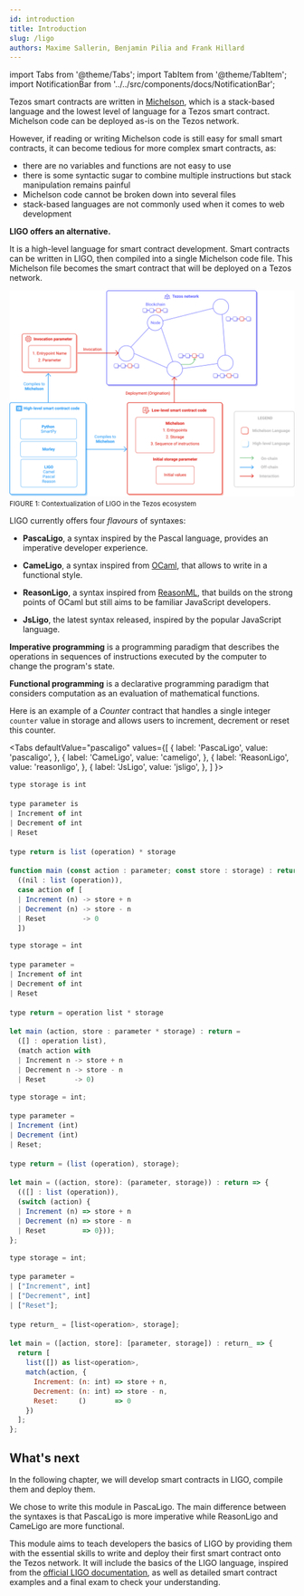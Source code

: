 ```yaml
---
id: introduction
title: Introduction
slug: /ligo
authors: Maxime Sallerin, Benjamin Pilia and Frank Hillard
---
```


import Tabs from '@theme/Tabs';
import TabItem from '@theme/TabItem';
import NotificationBar from '../../src/components/docs/NotificationBar';

Tezos smart contracts are written in [Michelson](https://opentezos.com/michelson), which is a stack-based language and the lowest level of language for a Tezos smart contract. Michelson code can be deployed as-is on the Tezos network.

However, if reading or writing Michelson code is still easy for small smart contracts, it can become tedious for more complex smart contracts, as:
- there are no variables and functions are not easy to use
- there is some syntactic sugar to combine multiple instructions but stack manipulation remains painful
- Michelson code cannot be broken down into several files
- stack-based languages are not commonly used when it comes to web development

**LIGO offers an alternative.**

It is a high-level language for smart contract development.
Smart contracts can be written in LIGO, then compiled into a single Michelson code file. 
This Michelson file becomes the smart contract that will be deployed on a Tezos network.

![](intro_schema.svg)
<small className="figure">FIGURE 1: Contextualization of LIGO in the Tezos ecosystem</small>

LIGO currently offers four _flavours_ of syntaxes:

- **PascaLigo**, a syntax inspired by the Pascal language, provides an imperative developer experience.

- **CameLigo**, a syntax inspired from [OCaml](https://ocaml.org/), that allows to write in a functional style.

- **ReasonLigo**, a syntax inspired from [ReasonML](https://reasonml.github.io/), that builds on the strong points of OCaml but still aims to be familiar JavaScript developers.
  
- **JsLigo**, the latest syntax released, inspired by the popular JavaScript language.


<NotificationBar>
  <p>

**Imperative programming** is a programming paradigm that describes the operations in sequences of instructions executed by the computer to change the program's state.

**Functional programming** is a declarative programming paradigm that considers computation as an evaluation of mathematical functions.

  </p>
</NotificationBar>

Here is an example of a _Counter_ contract that handles a single integer `counter` value in storage and allows users to increment, decrement or reset this counter.

<Tabs
  defaultValue="pascaligo"
  values={[
  { label: 'PascaLigo', value: 'pascaligo', },
  { label: 'CameLigo', value: 'cameligo', },
  { label: 'ReasonLigo', value: 'reasonligo', },
  { label: 'JsLigo', value: 'jsligo', },
  ]
}>

<TabItem value="pascaligo">

```js
type storage is int

type parameter is
| Increment of int
| Decrement of int
| Reset

type return is list (operation) * storage

function main (const action : parameter; const store : storage) : return is
  ((nil : list (operation)),
  case action of [
  | Increment (n) -> store + n
  | Decrement (n) -> store - n
  | Reset         -> 0
  ])
```

</TabItem>
<TabItem value="cameligo">

```js
type storage = int

type parameter =
| Increment of int
| Decrement of int
| Reset

type return = operation list * storage

let main (action, store : parameter * storage) : return =
  ([] : operation list),
  (match action with
  | Increment n -> store + n
  | Decrement n -> store - n
  | Reset       -> 0)
```

</TabItem>
<TabItem value="reasonligo">

```js
type storage = int;

type parameter =
| Increment (int)
| Decrement (int)
| Reset;

type return = (list (operation), storage);

let main = ((action, store): (parameter, storage)) : return => {
  (([] : list (operation)),
  (switch (action) {
  | Increment (n) => store + n
  | Decrement (n) => store - n
  | Reset         => 0}));
};
```

</TabItem>
<TabItem value="jsligo">

```js
type storage = int;

type parameter =
| ["Increment", int]
| ["Decrement", int]
| ["Reset"];

type return_ = [list<operation>, storage];

let main = ([action, store]: [parameter, storage]) : return_ => {
  return [
    list([]) as list<operation>,
    match(action, {
      Increment: (n: int) => store + n,
      Decrement: (n: int) => store - n,
      Reset:     ()       => 0
    })
  ];
};
```

</TabItem>
</Tabs>

## What's next
In the following chapter, we will develop smart contracts in LIGO, compile them and deploy them.

We chose to write this module in PascaLigo. The main difference between the syntaxes is that PascaLigo is more imperative while ReasonLigo and CameLigo are more functional. 

This module aims to teach developers the basics of LIGO by providing them with the essential skills to write and deploy their first smart contract onto the Tezos network. It will include the basics of the LIGO language, inspired from the [official LIGO documentation](https://ligolang.org/docs/language-basics/types), as well as detailed smart contract examples and a final exam to check your understanding.


